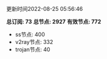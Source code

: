 更新时间2022-08-25 05:56:46

**总订阅: 73**
**总节点: 2927**
**有效节点: 772**
- ss节点: 400
- v2ray节点: 332
- trojan节点: 40
